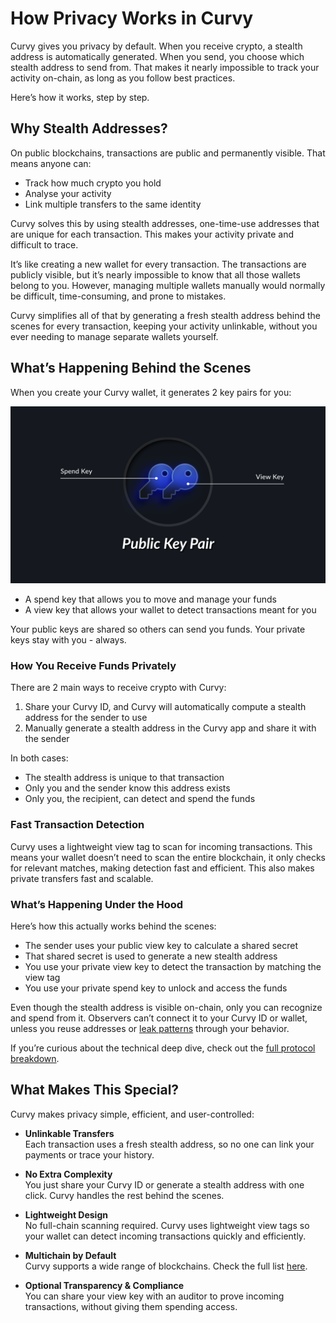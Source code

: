 # How Privacy Works in Curvy

Curvy gives you privacy by default. When you receive crypto, a stealth address is automatically generated. When you send, you choose which stealth address to send from. That makes it nearly impossible to track your activity on-chain, as long as you follow best practices.

Here’s how it works, step by step. 

## Why Stealth Addresses?

On public blockchains, transactions are public and permanently visible. That means anyone can:

- Track how much crypto you hold
- Analyse your activity
- Link multiple transfers to the same identity

Curvy solves this by using stealth addresses, one-time-use addresses that are unique for each transaction. This makes your activity private and difficult to trace.

It’s like creating a new wallet for every transaction. The transactions are publicly visible, but it’s nearly impossible to know that all those wallets belong to you. However, managing multiple wallets manually would normally be difficult, time-consuming, and prone to mistakes.

Curvy simplifies all of that by generating a fresh stealth address behind the scenes for every transaction, keeping your activity unlinkable, without you ever needing to manage separate wallets yourself.

## What’s Happening Behind the Scenes

When you create your Curvy wallet, it generates 2 key pairs for you:

![Public Key Pair](./public/images/public_key_pair.png)

- A spend key that allows you to move and manage your funds
- A view key that allows your wallet to detect transactions meant for you

Your public keys are shared so others can send you funds. Your private keys stay with you - always.

### How You Receive Funds Privately

There are 2 main ways to receive crypto with Curvy:

1. Share your Curvy ID, and Curvy will automatically compute a stealth address for the sender to use
2. Manually generate a stealth address in the Curvy app and share it with the sender
 
In both cases:

- The stealth address is unique to that transaction  
- Only you and the sender know this address exists  
- Only you, the recipient, can detect and spend the funds

### Fast Transaction Detection

Curvy uses a lightweight view tag to scan for incoming transactions. This means your wallet doesn’t need to scan the entire blockchain, it only checks for relevant matches, making detection fast and efficient. This also makes private transfers fast and scalable.

### What’s Happening Under the Hood

Here’s how this actually works behind the scenes:

- The sender uses your public view key to calculate a shared secret  
- That shared secret is used to generate a new stealth address  
- You use your private view key to detect the transaction by matching the view tag  
- You use your private spend key to unlock and access the funds

Even though the stealth address is visible on-chain, only you can recognize and spend from it. Observers can’t connect it to your Curvy ID or wallet, unless you reuse addresses or [leak patterns](./best-practices-for-maximum-pivacy.html#best-practices-for-maximum-privacy) through your behavior.

If you’re curious about the technical deep dive, check out the [full protocol breakdown](./technical-documentation.html).

## What Makes This Special?

Curvy makes privacy simple, efficient, and user-controlled:

- **Unlinkable Transfers**  
  Each transaction uses a fresh stealth address, so no one can link your payments or trace your history.

- **No Extra Complexity**  
  You just share your Curvy ID or generate a stealth address with one click. Curvy handles the rest behind the scenes.

- **Lightweight Design**  
  No full-chain scanning required. Curvy uses lightweight view tags so your wallet can detect incoming transactions quickly and efficiently.

- **Multichain by Default**  
  Curvy supports a wide range of blockchains. Check the full list [here](./wallets-and-networks.html#supported-networks).

- **Optional Transparency & Compliance**  
  You can share your view key with an auditor to prove incoming transactions, without giving them spending access.

